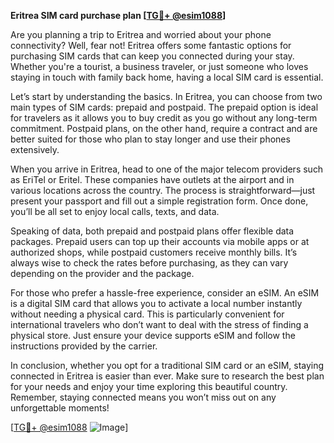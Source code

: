 **Eritrea SIM card purchase plan [[TG💪+ @esim1088](https://t.me/s/esim1088)]**

Are you planning a trip to Eritrea and worried about your phone connectivity? Well, fear not! Eritrea offers some fantastic options for purchasing SIM cards that can keep you connected during your stay. Whether you're a tourist, a business traveler, or just someone who loves staying in touch with family back home, having a local SIM card is essential.

Let’s start by understanding the basics. In Eritrea, you can choose from two main types of SIM cards: prepaid and postpaid. The prepaid option is ideal for travelers as it allows you to buy credit as you go without any long-term commitment. Postpaid plans, on the other hand, require a contract and are better suited for those who plan to stay longer and use their phones extensively.

When you arrive in Eritrea, head to one of the major telecom providers such as EriTel or Eritel. These companies have outlets at the airport and in various locations across the country. The process is straightforward—just present your passport and fill out a simple registration form. Once done, you’ll be all set to enjoy local calls, texts, and data.

Speaking of data, both prepaid and postpaid plans offer flexible data packages. Prepaid users can top up their accounts via mobile apps or at authorized shops, while postpaid customers receive monthly bills. It’s always wise to check the rates before purchasing, as they can vary depending on the provider and the package.

For those who prefer a hassle-free experience, consider an eSIM. An eSIM is a digital SIM card that allows you to activate a local number instantly without needing a physical card. This is particularly convenient for international travelers who don’t want to deal with the stress of finding a physical store. Just ensure your device supports eSIM and follow the instructions provided by the carrier.

In conclusion, whether you opt for a traditional SIM card or an eSIM, staying connected in Eritrea is easier than ever. Make sure to research the best plan for your needs and enjoy your time exploring this beautiful country. Remember, staying connected means you won’t miss out on any unforgettable moments!

[[TG💪+ @esim1088](https://t.me/s/esim1088) ![Image](https://i.postimg.cc/Y0z9fWf4/image.png)]